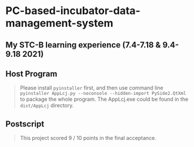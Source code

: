 # PC-based-incubator-data-management-system
## My STC-B learning experience (7.4-7.18 &amp; 9.4-9.18 2021)

## Host Program
> Please install `pyinstaller` first, and then use command line `pyinstaller AppLcj.py --noconsole --hidden-import PySide2.QtXml` to package the whole program. The AppLcj.exe could be found in the `dist/AppLcj` directory. 

## Postscript
> This project scored 9 / 10 points in the final acceptance. 
